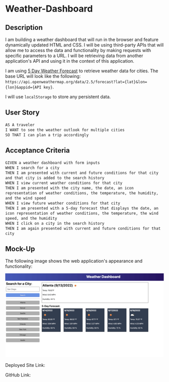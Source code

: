 # Weather-Dashboard

## Description

I am building a weather dashboard that will run in the browser and feature dynamically updated HTML and CSS. I will be using third-party APIs that will allow me to access the data and functionality by making requests with specific parameters to a URL. I will be retrieving data from another application's API and using it in the context of this application.

I am using [5 Day Weather Forecast](https://openweathermap.org/forecast5) to retrieve weather data for cities. The base URL will look like the following: `https://api.openweathermap.org/data/2.5/forecast?lat={lat}&lon={lon}&appid={API key}`. 

I will use `localStorage` to store any persistent data. 

## User Story

```
AS A traveler
I WANT to see the weather outlook for multiple cities
SO THAT I can plan a trip accordingly
```

## Acceptance Criteria

```
GIVEN a weather dashboard with form inputs
WHEN I search for a city
THEN I am presented with current and future conditions for that city and that city is added to the search history
WHEN I view current weather conditions for that city
THEN I am presented with the city name, the date, an icon representation of weather conditions, the temperature, the humidity, and the wind speed
WHEN I view future weather conditions for that city
THEN I am presented with a 5-day forecast that displays the date, an icon representation of weather conditions, the temperature, the wind speed, and the humidity
WHEN I click on a city in the search history
THEN I am again presented with current and future conditions for that city
```

## Mock-Up

The following image shows the web application's appearance and functionality:

![The weather app includes a search option, a list of cities, and a five-day forecast and current weather conditions for Atlanta.](./assets/images/weather-dashboard-demo.png)


Deployed Site Link:



GitHub Link:

